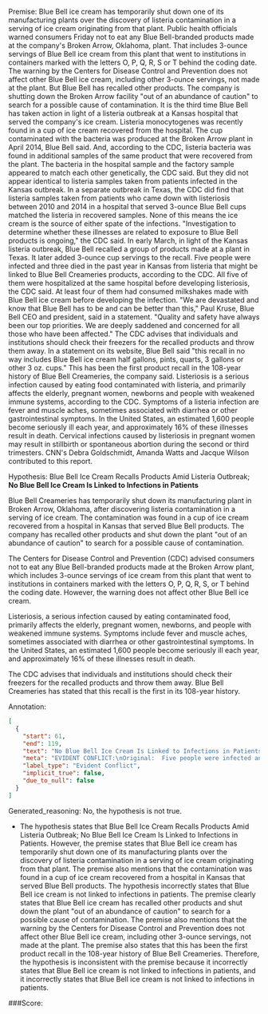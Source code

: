 
Premise:
Blue Bell ice cream has temporarily shut down one of its manufacturing plants over the discovery of listeria contamination in a serving of ice cream originating from that plant. Public health officials warned consumers Friday not to eat any Blue Bell-branded products made at the company's Broken Arrow, Oklahoma, plant. That includes 3-ounce servings of Blue Bell ice cream from this plant that went to institutions in containers marked with the letters O, P, Q, R, S or T behind the coding date. The warning by the Centers for Disease Control and Prevention does not affect other Blue Bell ice cream, including other 3-ounce servings, not made at the plant. But Blue Bell has recalled other products. The company is shutting down the Broken Arrow facility "out of an abundance of caution" to search for a possible cause of contamination. It is the third time Blue Bell has taken action in light of a listeria outbreak at a Kansas hospital that served the company's ice cream. Listeria monocytogenes was recently found in a cup of ice cream recovered from the hospital. The cup contaminated with the bacteria was produced at the Broken Arrow plant in April 2014, Blue Bell said. And, according to the CDC, listeria bacteria was found in additional samples of the same product that were recovered from the plant. The bacteria in the hospital sample and the factory sample appeared to match each other genetically, the CDC said. But they did not appear identical to listeria samples taken from patients infected in the Kansas outbreak. In a separate outbreak in Texas, the CDC did find that listeria samples taken from patients who came down with listeriosis between 2010 and 2014 in a hospital that served 3-ounce Blue Bell cups matched the listeria in recovered samples. None of this means the ice cream is the source of either spate of the infections. "Investigation to determine whether these illnesses are related to exposure to Blue Bell products is ongoing," the CDC said. In early March, in light of the Kansas listeria outbreak, Blue Bell recalled a group of products made at a plant in Texas. It later added 3-ounce cup servings to the recall. Five people were infected and three died in the past year in Kansas from listeria that might be linked to Blue Bell Creameries products, according to the CDC. All five of them were hospitalized at the same hospital before developing listeriosis, the CDC said. At least four of them had consumed milkshakes made with Blue Bell ice cream before developing the infection. "We are devastated and know that Blue Bell has to be and can be better than this," Paul Kruse, Blue Bell CEO and president, said in a statement. "Quality and safety have always been our top priorities. We are deeply saddened and concerned for all those who have been affected." The CDC advises that individuals and institutions should check their freezers for the recalled products and throw them away. In a statement on its website, Blue Bell said "this recall in no way includes Blue Bell ice cream half gallons, pints, quarts, 3 gallons or other 3 oz. cups." This has been the first product recall in the 108-year history of Blue Bell Creameries, the company said. Listeriosis is a serious infection caused by eating food contaminated with listeria, and primarily affects the elderly, pregnant women, newborns and people with weakened immune systems, according to the CDC. Symptoms of a listeria infection are fever and muscle aches, sometimes associated with diarrhea or other gastrointestinal symptoms. In the United States, an estimated 1,600 people become seriously ill each year, and approximately 16% of these illnesses result in death. Cervical infections caused by listeriosis in pregnant women may result in stillbirth or spontaneous abortion during the second or third trimesters. CNN's Debra Goldschmidt, Amanda Watts and Jacque Wilson contributed to this report.


Hypothesis:
Blue Bell Ice Cream Recalls Products Amid Listeria Outbreak; **No Blue Bell Ice Cream Is Linked to Infections in Patients**

Blue Bell Creameries has temporarily shut down its manufacturing plant in Broken Arrow, Oklahoma, after discovering listeria contamination in a serving of ice cream. The contamination was found in a cup of ice cream recovered from a hospital in Kansas that served Blue Bell products. The company has recalled other products and shut down the plant "out of an abundance of caution" to search for a possible cause of contamination.

The Centers for Disease Control and Prevention (CDC) advised consumers not to eat any Blue Bell-branded products made at the Broken Arrow plant, which includes 3-ounce servings of ice cream from this plant that went to institutions in containers marked with the letters O, P, Q, R, S, or T behind the coding date. However, the warning does not affect other Blue Bell ice cream.

Listeriosis, a serious infection caused by eating contaminated food, primarily affects the elderly, pregnant women, newborns, and people with weakened immune systems. Symptoms include fever and muscle aches, sometimes associated with diarrhea or other gastrointestinal symptoms. In the United States, an estimated 1,600 people become seriously ill each year, and approximately 16% of these illnesses result in death.

The CDC advises that individuals and institutions should check their freezers for the recalled products and throw them away. Blue Bell Creameries has stated that this recall is the first in its 108-year history.

Annotation:
```json
[
  {
    "start": 61,
    "end": 119,
    "text": "No Blue Bell Ice Cream Is Linked to Infections in Patients",
    "meta": "EVIDENT CONFLICT:\nOriginal:  Five people were infected and three died in the past year in Kansas from listeria\nAIGC: No Blue Bell Ice Cream Is Linked to Infections in Patients",
    "label_type": "Evident Conflict",
    "implicit_true": false,
    "due_to_null": false
  }
]
```

Generated_reasoning:
No, the hypothesis is not true. 
- The hypothesis states that Blue Bell Ice Cream Recalls Products Amid Listeria Outbreak; No Blue Bell Ice Cream Is Linked to Infections in Patients. However, the premise states that Blue Bell ice cream has temporarily shut down one of its manufacturing plants over the discovery of listeria contamination in a serving of ice cream originating from that plant. The premise also mentions that the contamination was found in a cup of ice cream recovered from a hospital in Kansas that served Blue Bell products. The hypothesis incorrectly states that Blue Bell ice cream is not linked to infections in patients. The premise clearly states that Blue Bell ice cream has recalled other products and shut down the plant "out of an abundance of caution" to search for a possible cause of contamination. The premise also mentions that the warning by the Centers for Disease Control and Prevention does not affect other Blue Bell ice cream, including other 3-ounce servings, not made at the plant. The premise also states that this has been the first product recall in the 108-year history of Blue Bell Creameries. Therefore, the hypothesis is inconsistent with the premise because it incorrectly states that Blue Bell ice cream is not linked to infections in patients, and it incorrectly states that Blue Bell ice cream is not linked to infections in patients.

###Score:
